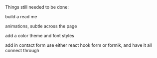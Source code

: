 ﻿Things still needed to be done:

build a read me

animations, subtle across the page

add a color theme and font styles

add in contact form use either react hook form or formik, and have it all connect through 